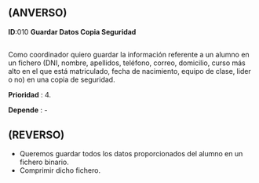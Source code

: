 ## (ANVERSO)

**ID**:010 **Guardar Datos Copia Seguridad**

##

Como coordinador quiero guardar la información referente a un alumno en un fichero (DNI, nombre, apellidos, teléfono, correo, domicilio, curso más alto en el que está matriculado, fecha de nacimiento, equipo de clase, lider o no) en una copia de seguridad.

**Prioridad** : 4.

**Depende** : -

##

## (REVERSO)

* Queremos guardar todos los datos proporcionados del alumno en un fichero binario.
* Comprimir dicho fichero.

